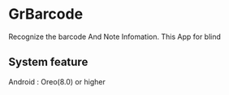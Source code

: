 # GrBarcode
Recognize the barcode And Note Infomation. This App for blind 

## System feature 
Android : Oreo(8.0) or higher
